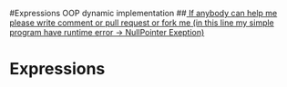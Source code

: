 #Expressions OOP dynamic implementation
##<a href="https://github.com/AlexRo6afFSoft/Expressions/blob/master/C%23/Expression.cs#L25"> If anybody can help me please write comment or pull request or fork me (in this line my simple program have runtime error -> NullPointer Exeption)</a>
# Expressions

